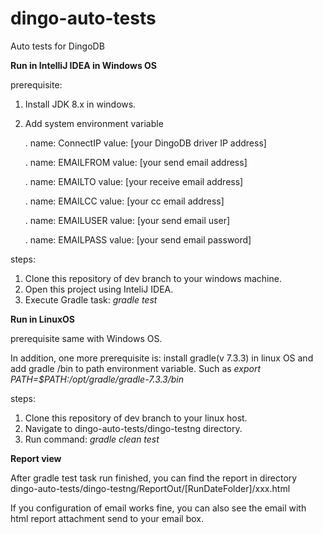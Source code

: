 # dingo-auto-tests
Auto tests for DingoDB

**Run in IntelliJ IDEA in Windows OS**

prerequisite:
1. Install JDK 8.x in windows.
2. Add system environment variable

    . name: ConnectIP    value: [your DingoDB driver IP address]

    . name: EMAILFROM    value: [your send email address]

    . name: EMAILTO      value: [your receive email address] 

    . name: EMAILCC      value: [your cc email address]

    . name: EMAILUSER    value: [your send email user]

    . name: EMAILPASS    value: [your send email password]

steps:
1. Clone this repository of dev branch to your windows machine. 
2. Open this project using InteliJ IDEA.
3. Execute Gradle task:
    _gradle test_


**Run in LinuxOS**

prerequisite same with Windows OS.

In addition, one more prerequisite is: 
install gradle(v 7.3.3) in linux OS and add gradle /bin to path environment variable. Such as
_export PATH=$PATH:/opt/gradle/gradle-7.3.3/bin_

steps:
1. Clone this repository of dev branch to your linux host.
2. Navigate to dingo-auto-tests/dingo-testng directory.
3. Run command:
    _gradle clean test_

**Report view**

After gradle test task run finished, you can find the report in directory dingo-auto-tests/dingo-testng/ReportOut/[RunDateFolder]/xxx.html

If you configuration of email works fine, you can also see the email with html report attachment send to your email box.